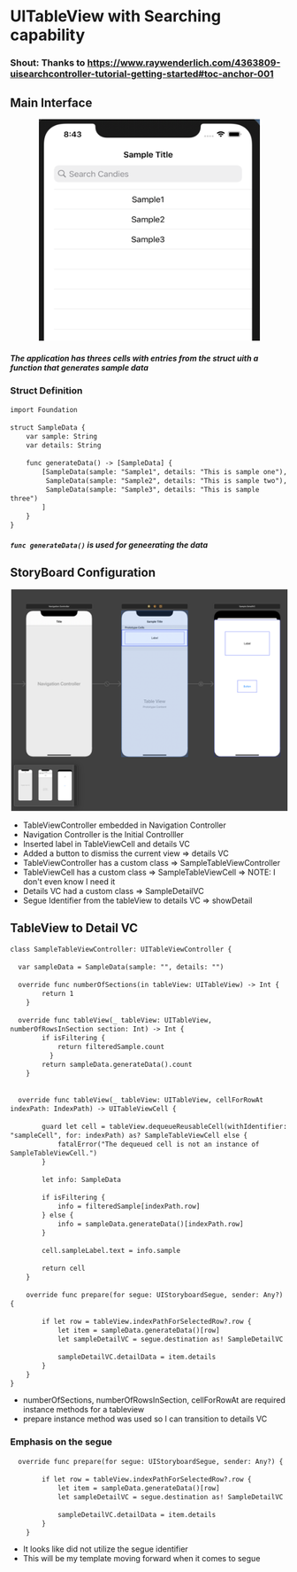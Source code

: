 # UITableView with Searching capability

### Shout: Thanks to https://www.raywenderlich.com/4363809-uisearchcontroller-tutorial-getting-started#toc-anchor-001

## Main Interface 
<p align="center">
  <img src="./Images/Main Interface.png" width="400" height="400" title="Initial VC">
</p>

##### The application has threes cells with entries from the struct uith a function that generates sample data

### Struct Definition
```
import Foundation

struct SampleData {
    var sample: String
    var details: String
    
    func generateData() -> [SampleData] {
        [SampleData(sample: "Sample1", details: "This is sample one"),
         SampleData(sample: "Sample2", details: "This is sample two"),
         SampleData(sample: "Sample3", details: "This is sample three")
        ]
    }
}
```
##### ```func generateData()``` is used for geneerating the data 

## StoryBoard Configuration
<p align="center">
  <img src="./Images/StoryBoard.png" width="500" height="400" title="Initial VC">
</p>

- TableViewController embedded in Navigation Controller
- Navigation Controller is the Initial Controlller
- Inserted label in TableViewCell and details VC
- Added a button to dismiss the current view => details VC
- TableViewController has a custom class => SampleTableViewController
- TableViewCell has a custom class => SampleTableViewCell => NOTE: I don't even know I need it
- Details VC had a custom class => SampleDetailVC
- Segue Identifier from the tableView to details VC => showDetail

## TableView to Detail VC
```
class SampleTableViewController: UITableViewController {

  var sampleData = SampleData(sample: "", details: "")
  
  override func numberOfSections(in tableView: UITableView) -> Int {
        return 1
    }
  
  override func tableView(_ tableView: UITableView, numberOfRowsInSection section: Int) -> Int {
        if isFiltering {
            return filteredSample.count
          }
        return sampleData.generateData().count
    }
  
  
  override func tableView(_ tableView: UITableView, cellForRowAt indexPath: IndexPath) -> UITableViewCell {
    
        guard let cell = tableView.dequeueReusableCell(withIdentifier: "sampleCell", for: indexPath) as? SampleTableViewCell else {
            fatalError("The dequeued cell is not an instance of SampleTableViewCell.")
        }
        
        let info: SampleData
        
        if isFiltering {
            info = filteredSample[indexPath.row]
        } else {
            info = sampleData.generateData()[indexPath.row]
        }
          
        cell.sampleLabel.text = info.sample
        
        return cell
    }
    
    override func prepare(for segue: UIStoryboardSegue, sender: Any?) {

        if let row = tableView.indexPathForSelectedRow?.row {
            let item = sampleData.generateData()[row]
            let sampleDetailVC = segue.destination as! SampleDetailVC

            sampleDetailVC.detailData = item.details
        }
    }
}
```
- numberOfSections, numberOfRowsInSection, cellForRowAt are required instance methods for a tableview
- prepare instance method was used so I can transition to details VC

### Emphasis on the segue
```
  override func prepare(for segue: UIStoryboardSegue, sender: Any?) {

        if let row = tableView.indexPathForSelectedRow?.row {
            let item = sampleData.generateData()[row]
            let sampleDetailVC = segue.destination as! SampleDetailVC

            sampleDetailVC.detailData = item.details
        }
    }
```
- It looks like did not utilize the segue identifier
- This will be my template moving forward when it comes to segue

